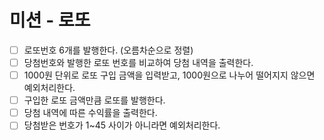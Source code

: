 # 미션 - 로또
- [ ] 로또번호 6개를 발행한다. (오름차순으로 정렬)
- [ ] 당첨번호와 발행한 로또 번호를 비교하여 당첨 내역을 출력한다.
- [ ] 1000원 단위로 로또 구입 금액을 입력받고, 1000원으로 나누어 떨어지지 않으면 예외처리한다.
- [ ] 구입한 로또 금액만큼 로또를 발행한다.
- [ ] 당첨 내역에 따른 수익률을 출력한다.
- [ ] 당첨받은 번호가 1~45 사이가 아니라면 예외처리한다.
